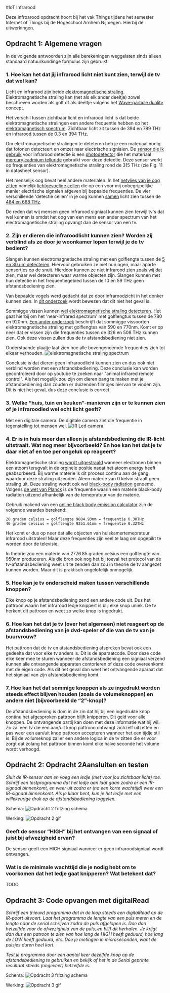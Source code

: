 #IoT Infrarood

Deze infroarood opdracht hoort bij het vak Things tijdens het semester Internet of Things bij de Hogeschool Arnhem Nijmegen. Hierbij de uitwerkingen.

## Opdracht 1: Algemene vragen

In de volgende antwoorden zijn alle berekeningen weggelaten sinds alleen standaard natuurkundinge formulus zijn gebruikt.  

### 1. Hoe kan het dat jij infrarood licht niet kunt zien, terwijl de tv dat wel kan?
Licht en infrarood zijn beide [elektromagnetische straling](https://nl.wikipedia.org/wiki/Elektromagnetische_straling). Elektromagnetische straling kan (net als elk ander deeltje) zowel beschreven worden als golf of als deeltje volgens het [Wave–particle duality](https://en.wikipedia.org/wiki/Wave–particle_duality) concept. 

Het verschil tussen zichtbaar licht en infrarood licht is dat beide elektromagnetische stralingen een andere frequentie hebben op het [elektromagnetisch spectrum](https://nl.wikipedia.org/wiki/Elektromagnetisch_spectrum). Zichtbaar licht zit tussen de 394 en 789 THz en infrarood tussen de 0.3 en 394 THz.

Om elektromagnetische stralingen te deteteren heb je een materiaal nodig dat fotonen detecteert en omzet naar electrische signialen.  De [sensor die ik gebruik](http://docs-europe.electrocomponents.com/webdocs/1196/0900766b81196de9.pdf) voor infrarood detectie is een [photodetector](https://en.wikipedia.org/wiki/Photodetector) die het materiaal [mercury cadmium telluride](https://en.wikipedia.org/wiki/Mercury_cadmium_telluride#Infrared_detection) gebruikt voor deze detectie. Deze sensor werkt op frequenties van elektromagnetische straling rond de 315 THz (zie Fig. 11 in datasheet sensor). 

Het menselijk oog bevat heel andere materialen. In het [netvlies van je oog zitten](https://nl.wikipedia.org/wiki/Netvlies) namelijk [lichtgevoelige cellen](https://en.wikipedia.org/wiki/Photoreceptor_cell) die op een voor mij onbegrijpelijke manier electrische signalen afgeven bij bepaalde frequenties. De vier verschillende 'detectie cellen' in je oog kunnen [samen](https://upload.wikimedia.org/wikipedia/commons/9/94/1416_Color_Sensitivity.jpg) licht zien tussen de [484 en 668 THz](https://www.ncbi.nlm.nih.gov/pmc/articles/PMC1279132/). 

De reden dat wij mensen geen infrarood signiaal kunnen zien terwijl tv's dat wel kunnen is omdat het oog van een mens een ander spectrum van het electromagnetische straling opvangt dan de sensor van een tv. 

### 2. Zijn er dieren die infraroodlicht kunnen zien? Worden zij verblind als ze door je woonkamer lopen terwijl je de tv bedient?
Slangen kunnen electromagnetische straling met een golflengte tussen de [5 en 30 μm detecteren](https://www.ncbi.nlm.nih.gov/pmc/articles/PMC2693128/). Hiervoor gebruiken ze niet hun ogen, maar aparte sensortjes op de snuit. Hierdoor kunnen ze niet infrarood zien zoals wij dat zien, maar wel detecteren waar warme objecten zijn. Slangen kunnen met hun detectie in het frequentiegebied tussen de 10 en 59 THz geen afstandsbediening zien.

Van bepaalde vogels werd gedacht dat ze door infraroodzicht in het donker kunnen zien. In [dit onderzoek](http://jgp.rupress.org/content/jgp/23/6/709.full.pdf) wordt bewezen dat dit niet het geval is.

Sommigge vissen kunnen [wel elektromagnetische straling detecteren](https://link.springer.com/article/10.1007%2Fs00114-012-0980-7). Het gaat hierbij om het 'near-infrared spectrum' met golflengtus tussen de 780 en 920nm. [Een ander onderzoek](http://www.cell.com/current-biology/fulltext/S0960-9822(15)01246-4) beschrijft dat sommigge vissoorten elektromagnetische straling met golflengtes van 590 en 770nm. Komt er op neer dat er vissen zijn die frequenties tussen de 326 en 508 THz kunnen zien. Ook deze vissen zullen dus de tv afstandsbediening niet zien.

Onderstaande plaatje laat zien hoe alle bovengenoemde frequenties zich tot elkaar verhouden.
![elektromagnetische straling spectrum](./imgs/elektromagnetische%20straling%20spectrum.png)

Conclusie is dat dieren geen infraroodlicht kunnen zien en dus ook niet verblind worden met een afstandsbediening. Deze conclusie kan worden gecontroleerd door op youtube te zoeken naar "animal infrared remote control". Als het mogelijk zou zijn om dieren bang te maken met je afstandbediening dan zouden er duizenden filmpjes hiervan te vinden zijn. Dit is niet het geval, dus deze conclusie is correct.

### 3. Welke “huis, tuin en keuken”-manieren zijn er te kunnen zien of je infraroodled wel echt licht geeft?
Met een digitale camera. De digitale camera ziet die frequentie in tegenstelling tot mensen wel. 
![IR Led camera](https://images.techhive.com/images/article/2014/01/remote_sensor_580-100227154-orig.gif)

### 4. Er is in huis meer dan alleen je afstandsbediening die IR-licht uitstraalt. Wat nog meer bijvoorbeeld? En hoe kan het dat je tv daar niet af en toe per ongeluk op reageert?
Elektromagnetische straling [wordt uitgestraald](http://www.qrg.northwestern.edu/projects/vss/docs/thermal/3-what-makes-em-radiation.html) wanneer electronen binnen een atoom terugvalt in de orginele positie nadat het atoom energy heeft geabsorbeerd. Bij warme materie is dit process continu aan de gang waardoor deze straling uitzenden. Aleen materie van 0 kelvin straalt geen straling uit. Deze straling wordt ook wel [black-body radiation](https://en.wikipedia.org/wiki/Black-body_radiation) genoemd. Volgens [de wet van Planck](https://en.wikipedia.org/wiki/Planck%27s_law) is de frequentie waarin een materie black-body radiation uitzend afhankelijk van de temepratuur van de materie. 

Gebruik makend van een [online black body emission calculator](http://www.calctool.org/CALC/phys/p_thermo/wien) zijn de volgende waardes berekend:
```
20 graden celsius = golflengte 9884.93nm = frequentie 0.30THz
40 graden celsius = golflengte 9251.61nm = frequentie 0.32THz
```
Het komt er dus op neer dat alle objecten van huiskamertemepratuur infrarood uitstralen! Maar deze frequenties zijn veel te laag om opgepikt te worden door de televisie. 

In theorie zou een materie van 2776.85 graden celsius een golflengte van 950nm produceren. Als die bron ook nog het bij toeval het protocol van de tv-afstandsbediening weet uit te zenden dan zou in theorie de tv aangezet kunnen worden. Maar dit is praktisch ongelofelijk onmogelijk.

### 5. Hoe kan je tv onderscheid maken tussen verschillende knoppen?
Elke knop op je afstandsbediening zend een andere code uit. Dus het pattroon waarin het infrarood ledje knippert is blij elke knop uniek. De tv herkent dit pattroon en weet zo welke knop is ingedrukt. 

### 6. Hoe kan het dat je tv (over het algemeen) niet reageert op de afstandsbediening van je dvd-speler of die van de tv van je buurvrouw?
Het pattroon dat de tv en afstandsbediening afspreken bevat ook een gedeelte dat voor elke tv anders is. Dit is de aparaatcode. Door deze code elke keer mee te sturen wanneer de afstandsbediening een signiaal verzend kunnen alle ontvangende apparaten contorleren of deze code overeenkomt met de eigen code. Als dit het geval dan weet het ontvangende aparaat dat het signiaal van zijn afstandsbediening komt. 

### 7. Hoe kan het dat sommige knoppen als ze ingedrukt worden steeds effect blijven houden (zoals de volumeknoppen) en andere niet (bijvoorbeeld de “2”-knop)?
De afstandsbediening is dom in de zin dat hij bij een ingedrukte knop continu het afgesproken pattroon blijft knipperen. Dit geld voor alle knoppen. De ontvangende partij kan doen met deze informatie wat hij wil. Zo zal een tv die een aan/uit knop pattroon ontvangt zichzelf uitzetten en pas weer een aan/uit knop pattroon accepteren wanneer het een tijdje stil is. Bij de vollumeknop zal er een andere logica in de tv zitten die er voor zorgt dat zolang het pattroon binnen komt elke halve seconde het volume wordt verhoogd. 

## Opdracht 2: Opdracht 2Aansluiten en testen
*Sluit de IR-sensor aan en voeg een ledje (met voor jou zichtbaar licht) toe. Schrijf een testprogramma dat het ledje aan laat gaan zodra er een IR-signaal binnenkomt, en weer uit zodra er (na een korte wachttijd) weer een IR-signaal binnenkomt. Als je klaar bent, kun je het ledje met een willekeurige druk op de afstandsbediening toggelen.*

Schema:
![Opdracht 2 fritzing schema](opdracht-2/schema.png)

Werking:
![Opdracht 2 gif](TODO)

### Geeft de sensor “HIGH” bij het ontvangen van een signaal of juist bij afwezigheid ervan?
De sensor geeft een HIGH signiaal wanneer er geen infraroodsigniaal wordt ontvangen.

### Wat is de minimale wachttijd die je nodig hebt om te voorkomen dat het ledje gaat knipperen? Wat betekent dat?
TODO

## Opdracht 3: Code opvangen met digitalRead
*Schrijf een (nieuw) programma dat in de loop steeds een digitalRead op de IR-poort uitvoert. Laat het programma de lengte van een puls meten en de lengte naar de serial schrijven zodra de puls afgelopen is. Doe dan hetzelfde voor de afwezigheid van de puls, en blijf dit herhalen. Je krijgt dan dus een patroon te zien van hoe lang de HIGH heeft geduurd, hoe lang de LOW heeft geduurd, etc. Doe je metingen in microseconden, want de pulsjes duren heel kort.*

*Test je programma door een aantal keer dezelfde knop op de afstandsbediening te gebruiken en bekijk of het in de Serial geprinte resultaat steeds (ongeveer) hetzelfde is.*

Schema:
![Opdracht 3 fritzing schema](opdracht-3/schema.png)

Werking:
![Opdracht 3 gif](TODO)